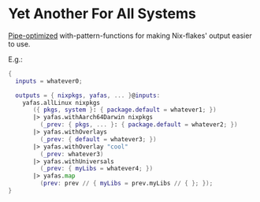 # Yet Another For All Systems

[Pipe-optimized](https://github.com/NixOS/rfcs/pull/148) with-pattern-functions for making Nix-flakes' output easier to use.

E.g.:

```nix
{
  inputs = whatever0;

  outputs = { nixpkgs, yafas, ... }@inputs: 
    yafas.allLinux nixpkgs
       ({ pkgs, system }: { package.default = whatever1; })
       |> yafas.withAarch64Darwin nixpkgs
         (_prev: { pkgs, ... }: { package.default = whatever2; })
       |> yafas.withOverlays
         (_prev: { default = whatever3; })
       |> yafas.withOverlay "cool"
         (_prev: whatever3)
       |> yafas.withUniversals
         (_prev: { myLibs = whatever4; })
       |> yafas.map
         (prev: prev // { myLibs = prev.myLibs // { }; });
}
```
